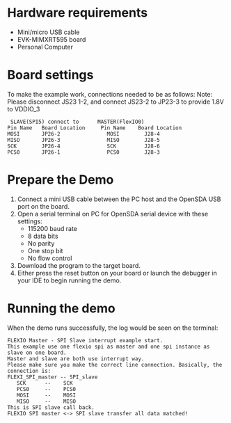 Hardware requirements
=====================
- Mini/micro USB cable
- EVK-MIMXRT595 board
- Personal Computer

Board settings
============
To make the example work, connections needed to be as follows:
Note: Please disconnect JS23 1-2, and connect JS23-2 to JP23-3 to provide 1.8V to VDDIO_3
~~~~~~~~~~~~~~~~~~~~~~~~~~~~~~~~~~~~~~~~~~~~~~~~~~~~~~
 SLAVE(SPI5) connect to      MASTER(FlexIO0)
Pin Name   Board Location     Pin Name    Board Location
MOSI       JP26-2               MOSI        J28-4
MISO       JP26-3               MISO        J28-5
SCK        JP26-4               SCK         J28-6
PCS0       JP26-1               PCS0        J28-3
~~~~~~~~~~~~~~~~~~~~~~~~~~~~~~~~~~~~~~~~~~~~~~~~~~~~~~

Prepare the Demo
===============
1. Connect a mini USB cable between the PC host and the OpenSDA USB port on the board.
2. Open a serial terminal on PC for OpenSDA serial device with these settings:
    - 115200 baud rate
    - 8 data bits
    - No parity
    - One stop bit
    - No flow control
3. Download the program to the target board.
4. Either press the reset button on your board or launch the debugger in your IDE to begin running
   the demo.

Running the demo
===============
When the demo runs successfully, the log would be seen on the terminal:

~~~~~~~~~~~~~~~~~~~~~
FLEXIO Master - SPI Slave interrupt example start.
This example use one flexio spi as master and one spi instance as slave on one board.
Master and slave are both use interrupt way.
Please make sure you make the correct line connection. Basically, the connection is:
FLEXI_SPI_master -- SPI_slave   
   SCK      --    SCK  
   PCS0     --    PCS0 
   MOSI     --    MOSI 
   MISO     --    MISO 
This is SPI slave call back.
FLEXIO SPI master <-> SPI slave transfer all data matched!
~~~~~~~~~~~~~~~~~~~~~
